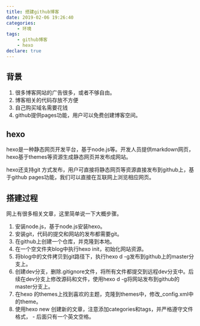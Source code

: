 ```yaml
---
title: 搭建github博客
date: 2019-02-06 19:26:40
categories:
    - 环境
tags: 
    - github博客
    - hexo
declare: true
---
```


## 背景

1. 很多博客网站的广告很多，或者不够自由。
2. 博客相关的代码存放不方便
3. 自己购买域名需要花钱
4. github提供pages功能，用户可以免费创建博客空间。



## hexo

hexo是一种静态网页开发平台，基于node.js等。开发人员提供markdown网页，hexo基于themes等资源生成静态网页并发布成网站。

hexo还支持git 方式发布，用户可直接将静态网页等资源直接发布到github上，基于github pages功能，我们可以直接在互联网上浏览相应网页。



## 搭建过程

网上有很多相关文章，这里简单说一下大概步骤。

1. 安装node.js，基于node.js安装hexo。
2. 安装git，代码的提交和网站的发布都需要git。
3. 在github上创建一个仓库，并克隆到本地。
4. 在一个空文件夹blog中执行hexo init，初始化网站资源。
5. 将blog中的文件拷贝到git路径下，执行hexo d -g发布到github上的master分支上。
6. 创建dev分支，删除.gitignore文件，将所有文件都提交到远程dev分支中。后续在dev分支上修改源码和文件，使用hexo d -g将网站发布到github的master分支上。
7. 在hexo 的themes上找到喜欢的主题，克隆到themes中，修改_config.xml中的theme。
8. 使用hexo new 创建新的文章，注意添加categories和tags，并严格遵守文件格式， - 后面只有一个英文空格。
